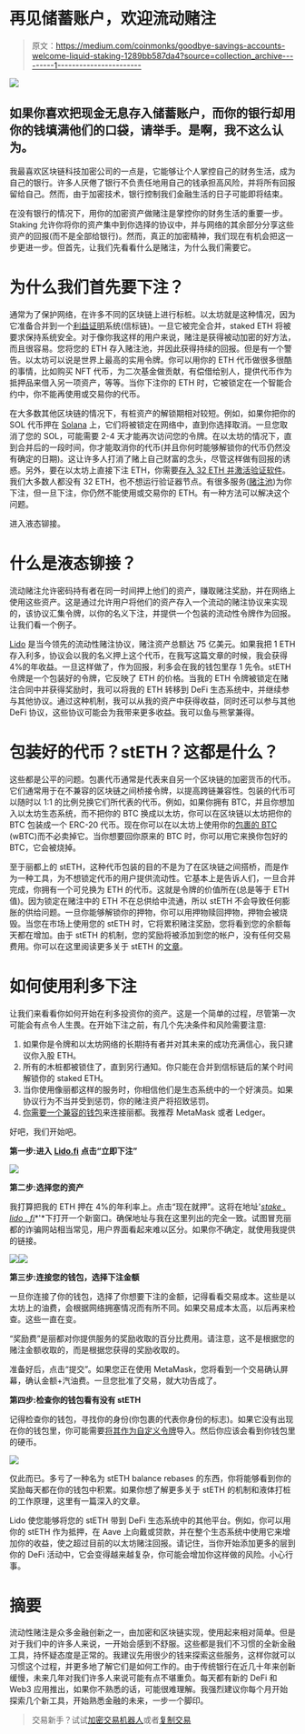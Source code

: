 # 再见储蓄账户，欢迎流动赌注

> 原文：<https://medium.com/coinmonks/goodbye-savings-accounts-welcome-liquid-staking-1289bb587da4?source=collection_archive---------1----------------------->

![](img/102a381e5558b42f3cd736036cbf434b.png)

## 如果你喜欢把现金无息存入储蓄账户，而你的银行却用你的钱填满他们的口袋，请举手。是啊，我不这么认为。

我最喜欢区块链科技加密公司的一点是，它能够让个人掌控自己的财务生活，成为自己的银行。许多人厌倦了银行不负责任地用自己的钱承担高风险，并将所有回报留给自己。然而，由于加密技术，银行控制我们金融生活的日子可能即将结束。

在没有银行的情况下，用你的加密资产做赌注是掌控你的财务生活的重要一步。Staking 允许你将你的资产集中到你选择的协议中，并与网络的其余部分分享这些资产的回报(而不是全部给银行)。然而，真正的加密精神，我们现在有机会把这一步更进一步。但首先，让我们先看看什么是赌注，为什么我们需要它。

# 为什么我们首先要下注？

通常为了保护网络，在许多不同的区块链上进行标桩。以太坊就是这种情况，因为它准备合并到一个[利益证明](https://www.investopedia.com/terms/p/proof-stake-pos.asp)系统(信标链)。一旦它被完全合并，staked ETH 将被要求保持系统安全。对于像你我这样的用户来说，赌注是获得被动加密的好方法，而且很容易。您将您的 ETH 存入赌注池，并因此获得持续的回报。但是有一个警告。以太坊可以说是世界上最高的实用令牌。你可以用你的 ETH 代币做很多很酷的事情，比如购买 NFT 代币，为二次基金做贡献，有偿借给别人，提供代币作为抵押品来借入另一项资产，等等。当你下注你的 ETH 时，它被锁定在一个智能合约中，你不能再使用或交易你的代币。

在大多数其他区块链的情况下，有桩资产的解锁期相对较短。例如，如果你把你的 SOL 代币押在 [Solana](https://solana.com/) 上，它们将被锁定在网络中，直到你选择取消。一旦您取消了您的 SOL，可能需要 2-4 天才能再次访问您的令牌。在以太坊的情况下，直到合并后的一段时间，你才能取消你的代币(并且你何时能够解锁你的代币仍然没有确定的日期)。这让许多人打消了赌上自己财富的念头，尽管这样做有回报的诱惑。另外，要在以太坊上直接下注 ETH，你需要[存入 32 ETH 并激活验证软件](https://ethereum.org/en/staking/)。我们大多数人都没有 32 ETH，也不想运行验证器节点。有很多服务([赌注池](https://academy.shrimpy.io/post/the-best-ethereum-2-0-staking-pools))为你下注，但一旦下注，你仍然不能使用或交易你的 ETH。有一种方法可以解决这个问题。

进入液态铆接。

# 什么是液态铆接？

流动赌注允许密码持有者在同一时间押上他们的资产，赚取赌注奖励，并在网络上使用这些资产。这是通过允许用户将他们的资产存入一个流动的赌注协议来实现的，该协议汇集令牌，以你的名义下注，并提供一个包装的流动性令牌作为回报。让我们看一个例子。

[Lido](https://lido.fi/) 是当今领先的流动性赌注协议，赌注资产总额达 75 亿美元。如果我把 1 ETH 存入利多，协议会以我的名义押上这个代币，在我写这篇文章的时候，我会获得 4%的年收益。一旦这样做了，作为回报，利多会在我的钱包里存 1 先令。stETH 令牌是一个包装好的令牌，它反映了 ETH 的价格。当我的 ETH 令牌被锁定在赌注合同中并获得奖励时，我可以将我的 ETH 转移到 DeFi 生态系统中，并继续参与其他协议。通过这种机制，我可以从我的资产中获得收益，同时还可以参与其他 DeFi 协议，这些协议可能会为我带来更多收益。我可以鱼与熊掌兼得。

# 包装好的代币？stETH？这都是什么？

这些都是公平的问题。包裹代币通常是代表来自另一个区块链的加密货币的代币。它们通常用于在不兼容的区块链之间桥接令牌，以提高跨链兼容性。包装的代币可以随时以 1:1 的比例兑换它们所代表的代币。例如，如果你拥有 BTC，并且你想加入以太坊生态系统，而不把你的 BTC 换成以太坊，你可以在区块链以太坊把你的 BTC 包装成一个 ERC-20 代币。现在你可以在以太坊上使用你的[包裹的 BTC](https://decrypt.co/resources/what-is-wbtc-explained-bitcoin-ethereum-defi) (wBTC)而不必卖掉它。当你想要回你原来的 BTC 时，你可以用它来换你包好的 BTC，它会被烧掉。

至于丽都上的 stETH，这种代币包装的目的不是为了在区块链之间搭桥，而是作为一种工具，为不想锁定代币的用户提供流动性。它基本上是告诉人们，一旦合并完成，你拥有一个可兑换为 ETH 的代币。这就是令牌的价值所在(总是等于 ETH 值)。因为锁定在赌注中的 ETH 不在总供给中流通，所以 stETH 不会导致任何膨胀的供给问题。一旦你能够解锁你的押物，你可以用押物赎回押物，押物会被烧毁。当您在市场上使用您的 stETH 时，它将累积赌注奖励，您将看到您的余额每天都在增加。由于 stETH 的机制，您的奖励将被添加到您的帐户，没有任何交易费用。你可以在这里阅读更多关于 stETH 的[文章](https://blog.lido.fi/steth-the-mechanics-of-steth/)。

# 如何使用利多下注

让我们来看看你如何开始在利多投资你的资产。这是一个简单的过程，尽管第一次可能会有点令人生畏。在开始下注之前，有几个先决条件和风险需要注意:

1.  如果你是令牌和以太坊网络的长期持有者并对其未来的成功充满信心，我只建议你入股 ETH。
2.  所有的木桩都被锁住了，直到另行通知。你只能在合并到信标链后的某个时间解锁你的 staked ETH。
3.  当你使用像丽都这样的服务时，你相信他们是生态系统中的一个好演员。如果协议行为不当并受到惩罚，你的赌注资产将招致惩罚。
4.  [你需要一个兼容的钱包](/@callumcarlstrom/setting-up-your-first-crypto-wallet-61c4a904db03)来连接丽都。我推荐 MetaMask 或者 Ledger。

好吧，我们开始吧。

**第一步:进入** [**Lido.fi**](https://lido.fi/) **点击“立即下注”**

![](img/522583df2188d28a8bb7158fcf1e1290.png)

**第二步:选择您的资产**

我打算把我的 ETH 押在 4%的年利率上。点击“现在就押”。这将在地址'[*stake . lido . fi*](https://stake.lido.fi/)*'*下打开一个新窗口。确保地址与我在这里列出的完全一致。试图冒充丽都的诈骗网站相当常见，用户界面看起来难以区分。如果你不确定，就使用我提供的链接。

![](img/1ff6773a439bda48389fe78a243c4612.png)![](img/8296344aa78cb08c2a5e6590e486aec1.png)

**第三步:连接您的钱包，选择下注金额**

一旦你连接了你的钱包，选择了你想要下注的金额，记得看看交易成本。这些是以太坊上的油费，会根据网络拥塞情况而有所不同。如果交易成本太高，以后再来检查。这些一直在变。

“奖励费”是丽都对你提供服务的奖励收取的百分比费用。请注意，这不是根据您的赌注金额收取的，而是根据您获得的奖励收取的。

准备好后，点击“提交”。如果您正在使用 MetaMask，您将看到一个交易确认屏幕，确认金额+汽油费。一旦您批准了交易，就大功告成了。

**第四步:检查你的钱包看有没有 stETH**

记得检查你的钱包，寻找你的身份(你包裹的代表你身份的标志)。如果它没有出现在你的钱包里，你可能需要[将其作为自定义令牌](https://consensys.net/blog/metamask/how-to-add-your-custom-tokens-in-metamask/)导入。然后你应该会看到你钱包里的硬币。

![](img/734121569b2408a0f84e4216b7eb4533.png)

仅此而已。多亏了一种名为 stETH balance rebases 的东西，你将能够看到你的奖励每天都在你的钱包中积累。如果你想了解更多关于 stETH 的机制和液体打桩的工作原理，这里有一篇深入的文章。

Lido 使您能够将您的 stETH 带到 DeFi 生态系统中的其他平台。例如，你可以用你的 stETH 作为抵押，在 Aave 上向戴或贷款，并在整个生态系统中使用它来增加你的收益，使之超过目前的以太坊赌注回报。请记住，当你开始添加更多的层到你的 DeFi 活动中，它会变得越来越复杂，你可能会增加你这样做的风险。小心行事。

# 摘要

流动性赌注是众多金融创新之一，由加密和区块链实现，使用起来相对简单。但是对于我们中的许多人来说，一开始会感到不舒服。这些都是我们不习惯的全新金融工具，持怀疑态度是正常的。我建议先用很少的钱来探索这些服务，这样你就可以习惯这个过程，并更多地了解它们是如何工作的。由于传统银行在近几十年来创新缓慢，未来几年对我们许多人来说可能有点不堪重负。每天都有新的 DeFi 和 Web3 应用推出，如果你不熟悉的话，可能很难理解。我强烈建议你每个月开始探索几个新工具，开始熟悉金融的未来，一步一个脚印。

> 交易新手？试试[加密交易机器人](/coinmonks/crypto-trading-bot-c2ffce8acb2a)或者[复制交易](/coinmonks/top-10-crypto-copy-trading-platforms-for-beginners-d0c37c7d698c)